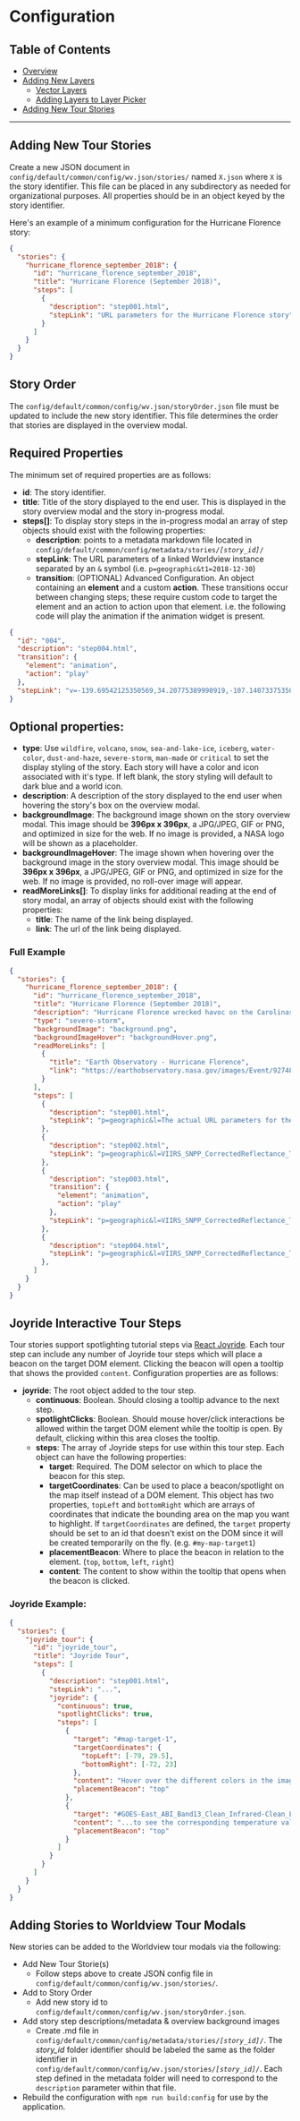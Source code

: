# Configuration

## Table of Contents

* [Overview](configuration.md)
* [Adding New Layers](layers.md)
  * [Vector Layers](vectors.md)
  * [Adding Layers to Layer Picker](product_picker.md)
* [Adding New Tour Stories](tour_stories.md)

---

## Adding New Tour Stories

Create a new JSON document in `config/default/common/config/wv.json/stories/` named `X.json` where `X`
is the story identifier. This file can be placed in any subdirectory as needed for organizational purposes. All properties should be in an object keyed by the story identifier.

Here's an example of a minimum configuration for the Hurricane Florence story:

```json
{
  "stories": {
    "hurricane_florence_september_2018": {
      "id": "hurricane_florence_september_2018",
      "title": "Hurricane Florence (September 2018)",
      "steps": [
        {
          "description": "step001.html",
          "stepLink": "URL parameters for the Hurricane Florence story"
        }
      ]
    }
  }
}
```

## Story Order

The `config/default/common/config/wv.json/storyOrder.json` file must be updated to include the new story identifier. This file determines the order that stories are displayed in the overview modal.

## Required Properties

The minimum set of required properties are as follows:

* **id**: The story identifier.
* **title**: Title of the story displayed to the end user. This is displayed in the story overview modal and the story in-progress modal.
* **steps[]**: To display story steps in the in-progress modal an array of step objects should exist with the following properties:
  * **description**: points to a metadata markdown file located in `config/default/common/config/metadata/stories/`_`[story_id]`_`/`
  * **stepLink**: The URL parameters of a linked Worldview instance separated by an `&` symbol (i.e. `p=geographic&t1=2018-12-30`)
  * **transition**: (OPTIONAL) Advanced Configuration. An object containing an **element** and a custom **action**. These transitions occur between changing steps; these require custom code to target the element and an action to action upon that element.
  i.e. the following code will play the animation if the animation widget is present.

```json
{
  "id": "004",
  "description": "step004.html",
  "transition": {
    "element": "animation",
    "action": "play"
  },
  "stepLink": "v=-139.69542125350569,34.20775389990919,-107.14073375350569,49.67650389990919&t=2019-05-11-T16%3A46%3A06Z&l=Reference_Labels(hidden),Reference_Features(hidden),Coastlines(opacity=0.19),VIIRS_NOAA20_CorrectedReflectance_TrueColor(hidden),VIIRS_SNPP_CorrectedReflectance_TrueColor(hidden),MODIS_Aqua_CorrectedReflectance_TrueColor(hidden),MODIS_Terra_CorrectedReflectance_TrueColor"
}
```

## Optional properties:

* **type**: Use `wildfire`, `volcano`, `snow`, `sea-and-lake-ice`, `iceberg`, `water-color`, `dust-and-haze`, `severe-storm`, `man-made` or `critical` to set the display styling of the story. Each story will have a color and icon associated with it's type. If left blank, the story styling will default to dark blue and a world icon.
* **description**: A description of the story displayed to the end user when hovering the story's box on the overview modal.
* **backgroundImage**: The background image shown on the story overview modal. This image should be **396px x 396px**, a JPG/JPEG, GIF or PNG, and optimized in size for the web. If no image is provided, a NASA logo will be shown as a placeholder.
* **backgroundImageHover**: The image shown when hovering over the background image in the story overview modal. This image should be **396px x 396px**, a JPG/JPEG, GIF or PNG, and optimized in size for the web. If no image is provided, no roll-over image will appear.
* **readMoreLinks[]**: To display links for additional reading at the end of story modal, an array of objects should exist with the following properties:
  * **title**: The name of the link being displayed.
  * **link**: The url of the link being displayed.

### Full Example

```json
{
  "stories": {
    "hurricane_florence_september_2018": {
      "id": "hurricane_florence_september_2018",
      "title": "Hurricane Florence (September 2018)",
      "description": "Hurricane Florence wrecked havoc on the Carolinas. Use the A|B tool to see a before and after of the coast.",
      "type": "severe-storm",
      "backgroundImage": "background.png",
      "backgroundImageHover": "backgroundHover.png",
      "readMoreLinks": [
        {
          "title": "Earth Observatory - Hurricane Florence",
          "link": "https://earthobservatory.nasa.gov/images/Event/92748/hurricane-florence"
        }
      ],
      "steps": [
        {
          "description": "step001.html",
          "stepLink": "p=geographic&l=The actual URL parameters for the desired layers and time range"
        },
        {
          "description": "step002.html",
          "stepLink": "p=geographic&l=VIIRS_SNPP_CorrectedReflectance_TrueColor,MODIS_Aqua_CorrectedReflectance_TrueColor(hidden),MODIS_Terra_CorrectedReflectance_TrueColor(hidden),Reference_Labels,Reference_Features,Coastlines(hidden)&t=2018-09-02-T00%3A00%3A00Z&z=3&t1=2018-09-19-T00%3A00%3A00Z&v=-82.86647987040818,4.465382946172927,-15.366479870408185,37.44194544617292"
        },
        {
          "description": "step003.html",
          "transition": {
            "element": "animation",
            "action": "play"
          },
          "stepLink": "p=geographic&l=VIIRS_SNPP_CorrectedReflectance_TrueColor,MODIS_Aqua_CorrectedReflectance_TrueColor(hidden),MODIS_Terra_CorrectedReflectance_TrueColor(hidden),Reference_Labels,Reference_Features(hidden),Coastlines(hidden)&t=2018-09-02-T00%3A00%3A00Z&z=3&t1=2018-09-19-T00%3A00%3A00Z&v=-113.05825121261012,-7.7039155910611115,-10.61293871261011,58.24920940893889&ab=on&as=2018-09-02T00%3A00%3A00Z&ae=2018-09-14T00%3A00%3A00Z&av=8&al=false"
        },
        {
          "description": "step004.html",
          "stepLink": "p=geographic&l=VIIRS_SNPP_CorrectedReflectance_TrueColor,MODIS_Aqua_CorrectedReflectance_TrueColor(hidden),MODIS_Terra_CorrectedReflectance_TrueColor(hidden),Reference_Labels,Reference_Features(hidden),Coastlines(hidden)&t=2018-09-14-T00%3A00%3A00Z&z=3&t1=2018-09-19-T00%3A00%3A00Z&v=-105.3766105876101,15.639834408938874,-54.1539543376101,48.616396908938874&ab=on&as=2018-09-02T00%3A00%3A00Z&ae=2018-09-14T00%3A00%3A00Z&av=8&al=false"
        },
      ]
    }
  }
}
```

## Joyride Interactive Tour Steps

Tour stories support spotlighting tutorial steps via [React Joyride](https://react-joyride.com/).  Each tour step can include any number of Joyride tour steps which will place a beacon on the target DOM element.  Clicking the beacon will open a tooltip that shows the provided `content`.  Configuration properties are as follows:

* **joyride**: The root object added to the tour step.
  * **continuous**: Boolean.  Should closing a tooltip advance to the next step.
  * **spotlightClicks**:  Boolean.  Should mouse hover/click interactions be allowed within the target DOM element while the tooltip is open.  By default, clicking within this area closes the tooltip.
  * **steps**: The array of Joyride steps for use within this tour step. Each object can have the following properties:
    * **target**: Required.  The DOM selector on which to place the beacon for this step.
    * **targetCoordinates**: Can be used to place a beacon/spotlight on the map itself instead of a DOM element.  This object has two properties, `topLeft` and `bottomRight` which are arrays of coordinates that indicate the bounding area on the map you want to highlight.  If `targetCoordinates` are defined, the `target` property should be set to an id that doesn't exist on the DOM since it will be created temporarily on the fly. (e.g. `#my-map-target1`)
    * **placementBeacon**: Where to place the beacon in relation to the element. (`top`, `bottom`, `left`, `right`)
    * **content**: The content to show within the tooltip that opens when the beacon is clicked.

### Joyride Example:

```json
{
  "stories": {
    "joyride_tour": {
      "id": "joyride_tour",
      "title": "Joyride Tour",
      "steps": [
        {
          "description": "step001.html",
          "stepLink": "...",
          "joyride": {
            "continuous": true,
            "spotlightClicks": true,
            "steps": [
              {
                "target": "#map-target-1",
                "targetCoordinates": {
                  "topLeft": [-79, 29.5],
                  "bottomRight": [-72, 23]
                },
                "content": "Hover over the different colors in the image on the map...",
                "placementBeacon": "top"
              },
              {
                "target": "#GOES-East_ABI_Band13_Clean_Infrared-Clean_Longwave_Infrared_Window_Band_0_legend0colorbar",
                "content": "...to see the corresponding temperature value here.",
                "placementBeacon": "top"
              }
            ]
          }
        }
      ]
    }
  }
}
```

## Adding Stories to Worldview Tour Modals

New stories can be added to the Worldview tour modals via the following:

* Add New Tour Storie(s)
  * Follow steps above to create JSON config file in `config/default/common/config/wv.json/stories/`.
* Add to Story Order
  * Add new story id to `config/default/common/config/wv.json/storyOrder.json`.
* Add story step descriptions/metadata & overview background images
  * Create .md file in `config/default/common/config/metadata/stories/`_`[story_id]`_`/`. The *story_id* folder identifier should be labeled the same as the folder identifier in `config/default/common/config/wv.json/stories/`_`[story_id]`_`/`. Each step defined in the metadata folder will need to correspond to the `description` parameter within that file.
* Rebuild the configuration with `npm run build:config` for use by the application.
